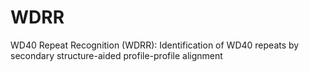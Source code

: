 # WDRR
WD40 Repeat Recognition (WDRR): Identification of WD40 repeats by secondary structure-aided profile-profile alignment
